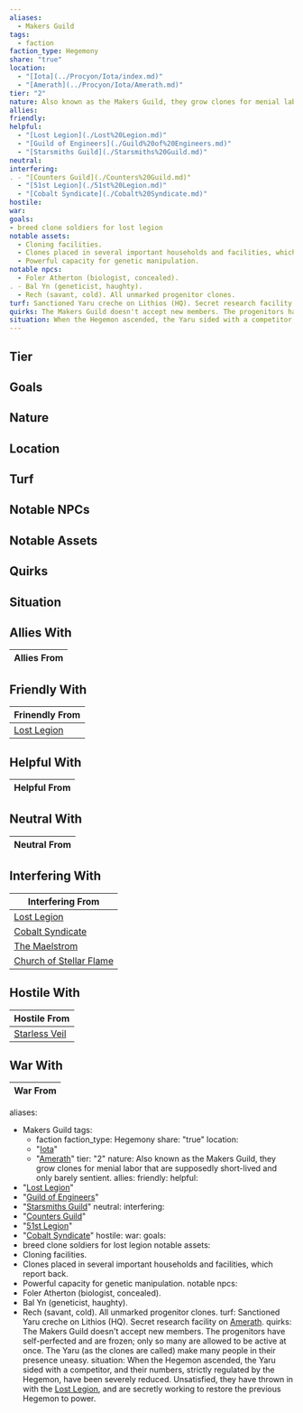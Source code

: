```yaml
---
aliases: 
  - Makers Guild
tags:
  - faction
faction_type: Hegemony
share: "true"
location:
  - "[Iota](../Procyon/Iota/index.md)"
  - "[Amerath](../Procyon/Iota/Amerath.md)"
tier: "2"
nature: Also known as the Makers Guild, they grow clones for menial labor that are supposedly short-lived and only barely sentient.
allies:
friendly:
helpful:
  - "[Lost Legion](./Lost%20Legion.md)"
  - "[Guild of Engineers](./Guild%20of%20Engineers.md)"
  - "[Starsmiths Guild](./Starsmiths%20Guild.md)"
neutral:
interfering:
. - "[Counters Guild](./Counters%20Guild.md)"
  - "[51st Legion](./51st%20Legion.md)"
  - "[Cobalt Syndicate](./Cobalt%20Syndicate.md)"
hostile:
war:
goals: 
- breed clone soldiers for lost legion 
notable assets: 
  - Cloning facilities.
  - Clones placed in several important households and facilities, which report back.
  - Powerful capacity for genetic manipulation.
notable npcs:
  - Foler Atherton (biologist, concealed).
. - Bal Yn (geneticist, haughty).
  - Rech (savant, cold). All unmarked progenitor clones.
turf: Sanctioned Yaru creche on Lithios (HQ). Secret research facility on [Amerath](../Procyon/Iota/Amerath.md).
quirks: The Makers Guild doesn't accept new members. The progenitors have self-perfected and are frozen; only so many are allowed to be active at once. The Yaru (as the clones are called) make many people in their presence uneasy.
situation: When the Hegemon ascended, the Yaru sided with a competitor, and their numbers, strictly regulated by the Hegemon, have been severely reduced. Unsatisfied, they have thrown in with the [Lost Legion](./Lost%20Legion.md), and are secretly working to restore the previous Hegemon to power.
---
```

## Tier



## Goals



## Nature



## Location



## Turf



## Notable NPCs



## Notable Assets



## Quirks



## Situation



## Allies With



| Allies From |
| ----------- |


## Friendly With



| Frinendly From                           |
| ---------------------------------------- |
| [Lost Legion](./Lost%20Legion.md) |


## Helpful With



| Helpful From |
| ------------ |


## Neutral With




| Neutral From |
| ------------ |



## Interfering With




| Interfering From                                                 |
| ---------------------------------------------------------------- |
| [Lost Legion](./Lost%20Legion.md)                         |
| [Cobalt Syndicate](./Cobalt%20Syndicate.md)               |
| [The Maelstrom](./The%20Maelstrom.md)                     |
| [Church of Stellar Flame](./Church%20of%20Stellar%20Flame.md) |



## Hostile With




| Hostile From                                 |
| -------------------------------------------- |
| [Starless Veil](./Starless%20Veil.md) |



## War With



| War From |
| -------- |




aliases: 
- Makers Guild
tags:
  - faction
faction_type: Hegemony
share: "true"
location:
  - "[Iota](../Procyon/Iota/index.md)"
  - "[Amerath](../Procyon/Iota/Amerath.md)"
tier: "2"
nature: Also known as the Makers Guild, they grow clones for menial labor that are supposedly short-lived and only barely sentient.
allies:
friendly:
helpful:
- "[Lost Legion](./Lost%20Legion.md)"
- "[Guild of Engineers](./Guild%20of%20Engineers.md)"
- "[Starsmiths Guild](./Starsmiths%20Guild.md)"
neutral:
interfering:
- "[Counters Guild](./Counters%20Guild.md)"
- "[51st Legion](./51st%20Legion.md)"
- "[Cobalt Syndicate](./Cobalt%20Syndicate.md)"
hostile:
war:
goals: 
- breed clone soldiers for lost legion 
notable assets: 
- Cloning facilities.
- Clones placed in several important households and facilities, which report back.
- Powerful capacity for genetic manipulation.
notable npcs:
- Foler Atherton (biologist, concealed).
- Bal Yn (geneticist, haughty).
- Rech (savant, cold). All unmarked progenitor clones.
turf: Sanctioned Yaru creche on Lithios (HQ). Secret research facility on [Amerath](../Procyon/Iota/Amerath.md).
quirks: The Makers Guild doesn't accept new members. The progenitors have self-perfected and are frozen; only so many are allowed to be active at once. The Yaru (as the clones are called) make many people in their presence uneasy.
situation: When the Hegemon ascended, the Yaru sided with a competitor, and their numbers, strictly regulated by the Hegemon, have been severely reduced. Unsatisfied, they have thrown in with the [Lost Legion](./Lost%20Legion.md), and are secretly working to restore the previous Hegemon to power.

